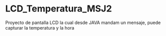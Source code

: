 # LCD_Temperatura_MSJ2
Proyecto de pantalla LCD la cual desde JAVA mandam un mensaje, puede capturar la temperatura y la hora
